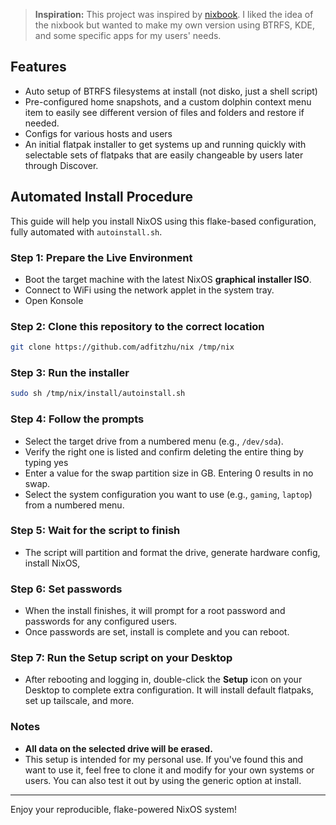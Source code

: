 > **Inspiration:** This project was inspired by [nixbook](https://github.com/mkellyxp/nixbook). I liked the idea of the nixbook but wanted to make my own version using BTRFS, KDE, and some specific apps for my users' needs.

## Features
- Auto setup of BTRFS filesystems at install (not disko, just a shell script)
- Pre-configured home snapshots, and a custom dolphin context menu item to easily see different version of files and folders and restore if needed.
- Configs for various hosts and users 
- An initial flatpak installer to get systems up and running quickly with selectable sets of flatpaks that are easily changeable by users later through Discover.

## Automated Install Procedure

This guide will help you install NixOS using this flake-based configuration, fully automated with `autoinstall.sh`.

### Step 1: Prepare the Live Environment
- Boot the target machine with the latest NixOS **graphical installer ISO**.
- Connect to WiFi using the network applet in the system tray.
- Open Konsole

### Step 2: Clone this repository to the correct location
```sh
git clone https://github.com/adfitzhu/nix /tmp/nix
```

### Step 3: Run the installer
```sh
sudo sh /tmp/nix/install/autoinstall.sh
```

### Step 4: Follow the prompts
- Select the target drive from a numbered menu (e.g., `/dev/sda`).
- Verify the right one is listed and confirm deleting the entire thing by typing yes
- Enter a value for the swap partition size in GB. Entering 0 results in no swap.
- Select the system configuration you want to use (e.g., `gaming`, `laptop`) from a numbered menu.

### Step 5: Wait for the script to finish
- The script will partition and format the drive, generate hardware config, install NixOS, 

### Step 6: Set passwords
- When the install finishes, it will prompt for a root password and passwords for any configured users.
- Once passwords are set, install is complete and you can reboot.

### Step 7: Run the Setup script on your Desktop
- After rebooting and logging in, double-click the **Setup** icon on your Desktop to complete extra configuration.  It will install default flatpaks, set up tailscale, and more.

### Notes
- **All data on the selected drive will be erased.**
- This setup is intended for my personal use.  If you've found this and want to use it, feel free to clone it and modify for your own systems or users.  You can also test it out by using the generic option at install.

---

Enjoy your reproducible, flake-powered NixOS system!